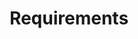 ---
sidebar_position: 1
title: "Requirements"
sidebar_label: "Requirements"
description: "Assess system prerequisites for Debian installation - evaluate hardware requirements, check compatibility specifications, verify system readiness, and ensure optimal installation conditions."
keywords:
  - "debian installation requirements"
  - "system requirements"
  - "hardware compatibility"
  - "installation prerequisites"
  - "system specifications"
tags:
  - debian
  - installation-requirements
  - system-requirements
  - hardware-compatibility
  - installation-prerequisites
slug: /linux/debian/installation/requirements
---